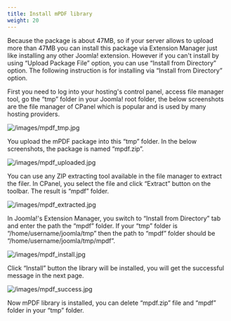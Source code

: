 ```yaml
---
title: Install mPDF library
weight: 20
---
```

Because the package is about 47MB, so if your server allows to upload more than 47MB you can install this package via Extension Manager just like installing any other Joomla! extension. However if you can't install by using “Upload Package File” option, you can use “Install from Directory” option. The following instruction is for installing via “Install from Directory” option.

First you need to log into your hosting's control panel, access file manager tool, go the “tmp” folder in your Joomla! root folder, the below screenshots are the file manager of CPanel which is popular and is used by many hosting providers.

![/images/mpdf_tmp.jpg](/images/mpdf_tmp.jpg)

You upload the mPDF package into this “tmp” folder. In the below screenshots, the package is named “mpdf.zip”.

![/images/mpdf_uploaded.jpg](/images/mpdf_uploaded.jpg)

You can use any ZIP extracting tool available in the file manager to extract the filer. In CPanel, you select the file and click “Extract” button on the toolbar. The result is “mpdf” folder.

![/images/mpdf_extracted.jpg](/images/mpdf_extracted.jpg)

In Joomla!'s Extension Manager, you switch to “Install from Directory” tab and enter the path the “mpdf” folder. If your “tmp” folder is “/home/username/joomla/tmp” then the path to “mpdf” folder should be “/home/username/joomla/tmp/mpdf”.

![/images/mpdf_install.jpg](/images/mpdf_install.jpg)

Click “Install” button the library will be installed, you will get the successful message in the next page.

![/images/mpdf_success.jpg](/images/mpdf_success.jpg)

Now mPDF library is installed, you can delete “mpdf.zip” file and “mpdf” folder in your “tmp” folder.